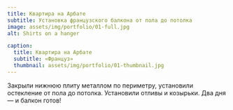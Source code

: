 ```yaml
---
title: Квартира на Арбате
subtitle: Установка французского балкона от пола до потолка
image: assets/img/portfolio/01-full.jpg
alt: Shirts on a hanger

caption:
  title: Квартира на Арбате
  subtitle: «Француз»
  thumbnail: assets/img/portfolio/01-thumbnail.jpg
---
```

Закрыли нижнюю плиту металлом по периметру, установили остекление от пола до потолка. Установили отливы и козырьки. Два дня — и балкон готов!

<!-- {:.list-inline}
- Date: January 2017
- Client: Threads
- Category: Illustration -->

